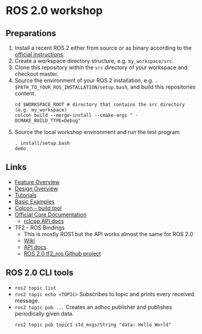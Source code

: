 # ROS 2.0 workshop

## Preparations

1. Install a recent ROS 2 either from source or as binary according to the [official instructions](https://github.com/ros2/ros2/wiki/Installation).
1. Create a workspace directory structure, e.g. `my_workspace/src`.
1. Clone this repository within the `src` directory of your workspace and checkout master.
1. Source the environment of your ROS 2 installation, e.g. `. $PATH_TO_YOUR_ROS_INSTALLATION/setup.bash`, and build this repositories content.
   ```
   cd $WORKSPACE_ROOT # directory that contains the src directory (e.g. my_workspace)
   colcon build --merge-install --cmake-args " -DCMAKE_BUILD_TYPE=Debug"
   ```
1. Source the local workshop environment and run the test program
   ```
   . install/setup.bash
   demo
   ```

## Links

- [Feature Overview](https://github.com/ros2/ros2/wiki/Features)
- [Design Overview](http://design.ros2.org/)
- [Tutorials](https://github.com/ros2/ros2/wiki/Tutorials)
- [Basic Examples](https://github.com/ros2/examples)
- [Colcon - build tool](https://colcon.readthedocs.io/en/released/)
- [Official Core Documentation](http://docs.ros2.org)
  - [rclcpp API docs](http://docs.ros2.org/ardent/api/rclcpp/index.html)
- TF2 - ROS Bindings
  - This is mostly ROS1 but the API works almost the same for ROS 2.0
  - [Wiki](http://wiki.ros.org/tf2_ros)
  - [API docs](http://docs.ros.org/latest/api/tf2_ros/html/c++/namespacetf2__ros.html)
  - [ROS 2.0 tf2_ros Github project](https://github.com/ros2/geometry2/tree/ros2/tf2_ros)

## ROS 2.0 CLI tools

- `ros2 topic list`
- `ros2 topic echo <TOPIC>`
  Subscribes to topic <TOPIC> and prints every received message.
- `ros2 topic pub ...`
  Creates an adhoc publisher and publishes periodically given data.
  ```
  ros2 topic pub topic1 std_msgs/String "data: Hello World"
  ```
